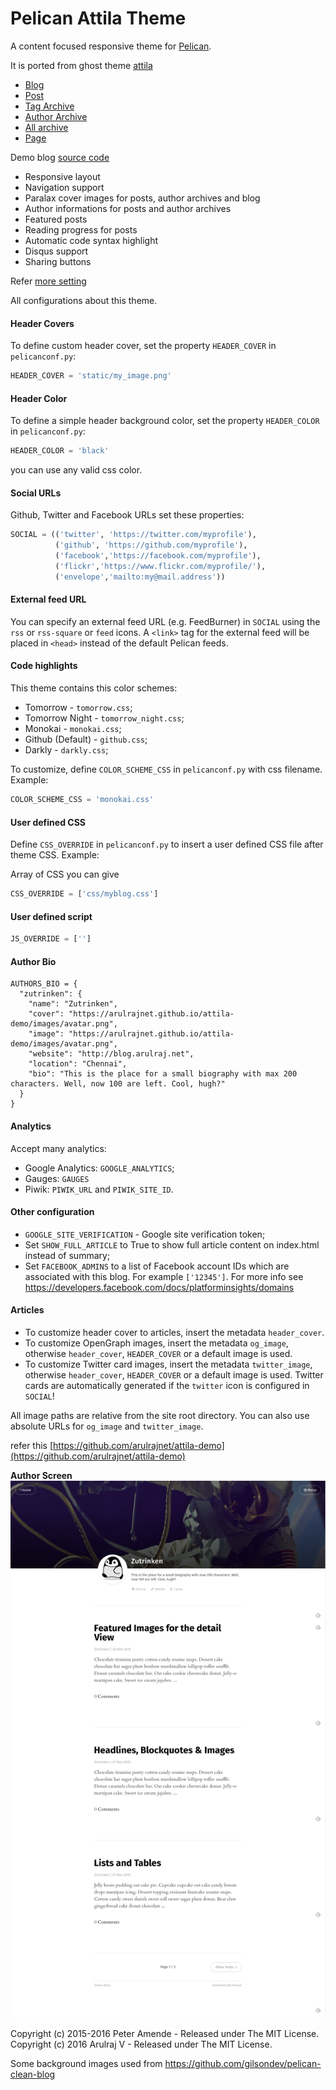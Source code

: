 # Pelican Attila Theme

A content focused responsive theme for [Pelican](https://github.com/getpelican/pelican).

It is ported from ghost theme [attila](https://github.com/zutrinken/attila)

* [Blog](https://arulrajnet.github.io/attila-demo)
* [Post](https://arulrajnet.github.io/attila-demo/2015/11/headlines-blockquotes-images.html)
* [Tag Archive](https://arulrajnet.github.io/attila-demo/tag/general/)
* [Author Archive](https://arulrajnet.github.io/attila-demo/author/zutrinken/)
* [All archive](https://arulrajnet.github.io/attila-demo/archives.html)
* [Page](https://arulrajnet.github.io/attila-demo/pages/about/)

Demo blog [source code](https://github.com/arulrajnet/attila-demo)

* Responsive layout
* Navigation support
* Paralax cover images for posts, author archives and blog
* Author informations for posts and author archives
* Featured posts
* Reading progress for posts
* Automatic code syntax highlight
* Disqus support
* Sharing buttons

Refer [more setting](https://github.com/arulrajnet/attila-demo/blob/master/pelicanconf.py)

All configurations about this theme.

#### Header Covers

To define custom header cover, set the property ``HEADER_COVER`` in ``pelicanconf.py``:

```python
HEADER_COVER = 'static/my_image.png'
```

#### Header Color

To define a simple header background color, set the property ``HEADER_COLOR`` in ``pelicanconf.py``:

```python
HEADER_COLOR = 'black'
```

you can use any valid css color.

#### Social URLs

Github, Twitter and Facebook URLs set these properties:

```python
SOCIAL = (('twitter', 'https://twitter.com/myprofile'),
          ('github', 'https://github.com/myprofile'),
          ('facebook','https://facebook.com/myprofile'),
          ('flickr','https://www.flickr.com/myprofile/'),
          ('envelope','mailto:my@mail.address'))
```

#### External feed URL

You can specify an external feed URL (e.g. FeedBurner) in ``SOCIAL`` using the
``rss`` or ``rss-square`` or ``feed`` icons. A ``<link>`` tag for the external feed will be
placed in ``<head>`` instead of the default Pelican feeds.

#### Code highlights

This theme contains this color schemes:

 - Tomorrow - ``tomorrow.css``;
 - Tomorrow Night - ``tomorrow_night.css``;
 - Monokai - ``monokai.css``;
 - Github (Default) - ``github.css``;
 - Darkly - ``darkly.css``;

To customize, define ``COLOR_SCHEME_CSS`` in ``pelicanconf.py`` with css filename. Example:

```python
COLOR_SCHEME_CSS = 'monokai.css'
```

#### User defined CSS

Define ``CSS_OVERRIDE`` in ``pelicanconf.py`` to insert a user defined CSS file
after theme CSS. Example:

Array of CSS you can give

```python
CSS_OVERRIDE = ['css/myblog.css']
```

#### User defined script

```python
JS_OVERRIDE = ['']
```

#### Author Bio

```
AUTHORS_BIO = {
  "zutrinken": {
    "name": "Zutrinken",
    "cover": "https://arulrajnet.github.io/attila-demo/images/avatar.png",
    "image": "https://arulrajnet.github.io/attila-demo/images/avatar.png",
    "website": "http://blog.arulraj.net",
    "location": "Chennai",
    "bio": "This is the place for a small biography with max 200 characters. Well, now 100 are left. Cool, hugh?"
  }
}
```

#### Analytics

Accept many analytics:

 - Google Analytics: ``GOOGLE_ANALYTICS``;
 - Gauges: ``GAUGES``
 - Piwik: ``PIWIK_URL`` and ``PIWIK_SITE_ID``.

#### Other configuration

 - ``GOOGLE_SITE_VERIFICATION`` - Google site verification token;
 - Set ``SHOW_FULL_ARTICLE`` to True to show full article content on index.html
 instead of summary;
 - Set ``FACEBOOK_ADMINS`` to a list of Facebook account IDs which are
 associated with this blog. For example ``['12345']``. For more info see
 https://developers.facebook.com/docs/platforminsights/domains

#### Articles

 - To customize header cover to articles, insert the metadata ``header_cover``.
 - To customize OpenGraph images, insert the metadata ``og_image``, otherwise
 ``header_cover``, ``HEADER_COVER`` or a default image is used.
 - To customize Twitter card images, insert the metadata ``twitter_image``,
 otherwise ``header_cover``, ``HEADER_COVER`` or a default image is used.
 Twitter cards are automatically generated if the ``twitter`` icon is configured
 in ``SOCIAL``!

All image paths are relative from the site root directory. You can also use
absolute URLs for ``og_image`` and ``twitter_image``.

refer this [https://github.com/arulrajnet/attila-demo](https://github.com/arulrajnet/attila-demo)

**Author Screen**
![screenshot](screenshot.png)

Copyright (c) 2015-2016 Peter Amende - Released under The MIT License.
Copyright (c) 2016 Arulraj V - Released under The MIT License.

Some background images used from https://github.com/gilsondev/pelican-clean-blog
